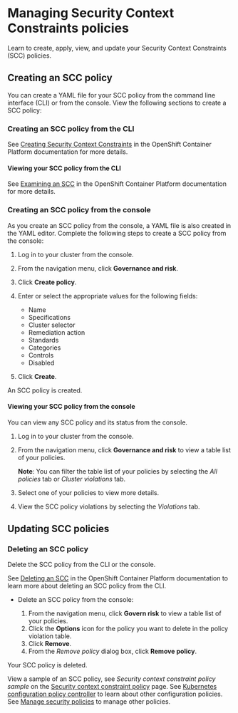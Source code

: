 # Managing Security Context Constraints policies

Learn to create, apply, view, and update your Security Context Constraints (SCC) policies.

## Creating an SCC policy 

You can create a YAML file for your SCC policy from the command line interface (CLI) or from the console. View the following sections to create a SCC policy:

### Creating an SCC policy from the CLI

See [Creating Security Context Constraints](https://docs.openshift.com/container-platform/4.3/authentication/managing-security-context-constraints.html#security-context-constraints-creating_configuring-internal-oauth) in the OpenShift Container Platform documentation for more details.

#### Viewing your SCC policy from the CLI

See [Examining an SCC](https://docs.openshift.com/container-platform/4.3/authentication/managing-security-context-constraints.html#examining-a-security-context-constraints-object_configuring-internal-oauth) in the OpenShift Container Platform documentation for more details.

### Creating an SCC policy from the console

As you create an SCC policy from the console, a YAML file is also created in the YAML editor. Complete the following steps to create a SCC policy from the console:

1. Log in to your cluster from the console.
2. From the navigation menu, click **Governance and risk**.
3. Click **Create policy**.
4. Enter or select the appropriate values for the following fields:
   * Name
   * Specifications
   * Cluster selector
   * Remediation action
   * Standards
   * Categories
   * Controls
   * Disabled

5. Click **Create**.

An SCC policy is created.

#### Viewing your SCC policy from the console

You can view any SCC policy and its status from the console.

1. Log in to your cluster from the console.
2. From the navigation menu, click **Governance and risk** to view a table list of your policies.
   
   **Note**: You can filter the table list of your policies by selecting the _All policies_ tab or _Cluster violations_ tab.

4. Select one of your policies to view more details.
5. View the SCC policy violations by selecting the _Violations_ tab.

## Updating SCC policies

### Deleting an SCC policy

Delete the SCC policy from the CLI or the console. 

See [Deleting an SCC](https://docs.openshift.com/container-platform/4.3/authentication/managing-security-context-constraints.html#deleting-security-context-constraints_configuring-internal-oauth) in the OpenShift Container Platform documentation to learn more about deleting an SCC policy from the CLI.

* Delete an SCC policy from the console:

  1. From the navigation menu, click **Govern risk** to view a table list of your policies.
  2. Click the **Options** icon for the policy you want to delete in the policy violation table.
  3. Click **Remove**.
  4. From the _Remove policy_ dialog box, click **Remove policy**.

Your SCC policy is deleted.

View a sample of an SCC policy, see _Security context constraint policy sample_ on the [Security context constraint policy](create_scc_policy.md) page. See [Kubernetes configuration policy controller](config_policy_ctrl.md) to learn about other configuration policies. See [Manage security policies](manage_policy_overview.md) to manage other policies.